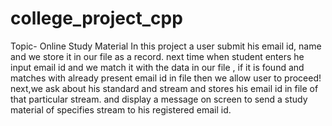 # college_project_cpp
Topic- Online Study Material
In this project a user submit his email id, name and we store it in our file as a record. next time when student enters he input email id and we match it with the data in our file , if it is found and matches with already present email id in file then we allow user to proceed!
next,we ask about his standard and stream and stores his email id in file of that particular stream. and display a message on screen to send a study material of specifies stream to his registered email id.
